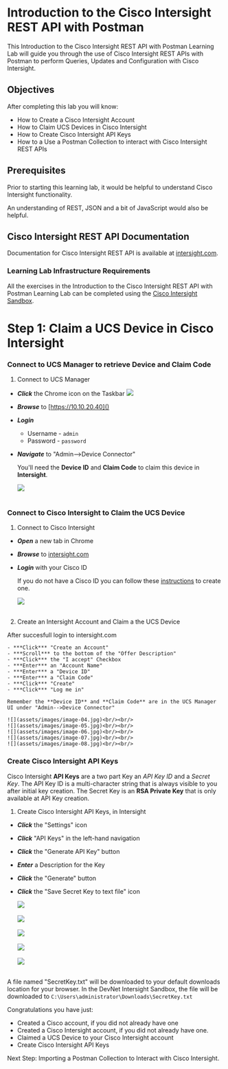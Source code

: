 # Introduction to the Cisco Intersight REST API with Postman

This Introduction to the Cisco Intersight REST API with Postman Learning Lab will guide you through the use of Cisco Intersight REST APIs with Postman to perform Queries, Updates and Configuration with Cisco Intersight.

## Objectives

After completing this lab you will know:

  - How to Create a Cisco Intersight Account
  - How to Claim UCS Devices in Cisco Intersight
  - How to Create Cisco Intersight API Keys
  - How to a Use a Postman Collection to interact with Cisco Intersight REST APIs

## Prerequisites
Prior to starting this learning lab, it would be helpful to understand Cisco Intersight functionality.

An understanding of REST, JSON and a bit of JavaScript would also be helpful.

## Cisco Intersight REST API Documentation
Documentation for Cisco Intersight REST API is available at  [intersight.com](https://intersight.com/apidocs/introduction/overview/).

### Learning Lab Infrastructure Requirements
All the exercises in the Introduction to the Cisco Intersight REST API with Postman Learning Lab can be completed using the [Cisco Intersight Sandbox](https://devnetsandbox.cisco.com/RM/Diagram/Index/a63216d2-e891-4856-9f27-309ca61ec862?diagramType=Topology).

# Step 1: Claim a UCS Device in Cisco Intersight

### Connect to UCS Manager to retrieve Device and Claim Code
1. Connect to UCS Manager

  - ***Click*** the Chrome icon on the Taskbar   ![](assets/images/image-01.jpg)
  - ***Browse*** to [https://10.10.20.40]()
  - ***Login***
    - Username - `admin`
    - Password - `password`
  - ***Navigate*** to "Admin-->Device Connector"

    You'll need the **Device ID** and **Claim Code** to claim this device in **Intersight**.

    ![](assets/images/image-02.jpg)<br/><br/>

### Connect to Cisco Intersight to Claim the UCS Device
1. Connect to Cisco Intersight

  - ***Open*** a new tab in Chrome
  - ***Browse*** to [intersight.com]()
  - ***Login*** with your Cisco ID

    If you do not have a Cisco ID you can follow these [instructions](https://idreg.cloudapps.cisco.com/idreg/register.do) to create one.

    ![](assets/images/image-03.jpg)<br/><br/>

2. Create an Intersight Account and Claim a the UCS Device

  After succesfull login to intersight.com

    - ***Click*** "Create an Account"
    - ***Scroll*** to the bottom of the "Offer Description"
    - ***Click*** the "I accept" Checkbox
    - ***Enter*** an "Account Name"
    - ***Enter*** a "Device ID"
    - ***Enter*** a "Claim Code"
    - ***Click*** "Create"
    - ***Click*** "Log me in"

    Remember the **Device ID** and **Claim Code** are in the UCS Manager UI under "Admin-->Device Connector"

    ![](assets/images/image-04.jpg)<br/><br/>
    ![](assets/images/image-05.jpg)<br/><br/>
    ![](assets/images/image-06.jpg)<br/><br/>
    ![](assets/images/image-07.jpg)<br/><br/>
    ![](assets/images/image-08.jpg)<br/><br/>

### Create Cisco Intersight API Keys

Cisco Intersight **API Keys** are a two part Key an *API Key ID* and a *Secret Key*. The API Key ID is a multi-character string that is always visible to you after initial key creation. The Secret Key is an **RSA Private Key** that is only available at API Key creation.

1. Create Cisco Intersight API Keys, in Intersight

  - ***Click*** the "Settings" icon
  - ***Click*** "API Keys" in the left-hand navigation
  - ***Click*** the "Generate API Key" button
  - ***Enter*** a Description for the Key
  - ***Click*** the "Generate" button
  - ***Click*** the "Save Secret Key to text file" icon

    ![](assets/images/image-09.jpg)<br/><br/>
    ![](assets/images/image-10.jpg)<br/><br/>
    ![](assets/images/image-11.jpg)<br/><br/>
    ![](assets/images/image-12.jpg)<br/><br/>
    ![](assets/images/image-13.jpg)<br/><br/>

  A file named "SecretKey.txt" will be downloaded to your default downloads location for your browser. In the DevNet Intersight Sandbox, the file will be downloaded to `C:\Users\administrator\Downloads\SecretKey.txt`

Congratulations you have just:

  - Created a Cisco account, if you did not already have one
  - Created a Cisco Intersight account, if you did not already have one.
  - Claimed a UCS Device to your Cisco Intersight account
  - Create Cisco Intersight API Keys

Next Step: Importing a Postman Collection to Interact with Cisco Intersight.
